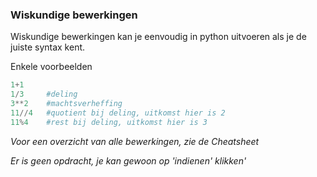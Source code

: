 ### Wiskundige bewerkingen

Wiskundige bewerkingen kan je eenvoudig in python uitvoeren als je de juiste syntax kent.

Enkele voorbeelden

```python
1+1
1/3     #deling
3**2    #machtsverheffing
11//4   #quotient bij deling, uitkomst hier is 2
11%4    #rest bij deling, uitkomst hier is 3
```
*Voor een overzicht van alle bewerkingen, zie de Cheatsheet*

*Er is geen opdracht, je kan gewoon op 'indienen' klikken'*


